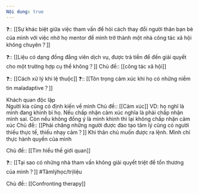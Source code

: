 ```yaml
---
Nội dung: true
---
```



❓:: [[Sự khác biệt giữa việc tham vấn để hỏi cách thay đổi người thân bạn bè của mình với việc nhờ họ mentor để mình trở thành một nhà công tác xã hội không chuyên？]] 

❓:: [[Liệu có dạng đồng đẳng viên dịch vụ, được trả tiền để đến giải quyết cho một trường hợp cụ thể không？]] 
Chủ đề:: [[công tác xã hội]] 

❓:: [[Cách xử lý khi lệ thuộc]] 
❓:: [[Tôn trọng cảm xúc khi họ có những niềm tin maladaptive？]]

Khách quan độc lập  
Người kia cũng có định kiến về mình
Chủ đề:: [[Cảm xúc]]
VD: họ nghĩ là mình đang khinh bỉ họ. Nếu chấp nhận cảm xúc nghĩa là phải chấp nhận mình sai. Còn nếu không đồng ý là mình khinh thì lại không chấp nhận cảm xúc
Chủ đề:: [[Phải chăng những người được đào tạo tâm lý cũng có người thiếu thực tế, thiếu nhạy cảm？]] 
Khi thân chủ muốn được ra lệnh. Mình chỉ thực hành quyền của mình

Chủ đề:: [[Tìm hiểu thế giới quan]] 

❓:: [[Tại sao có những nhà tham vấn không giải quyết triệt để tổn thương của mình？]] 
#Tâmlýhọc/trịliệu 

Chủ đề:: [[Confronting therapy]]